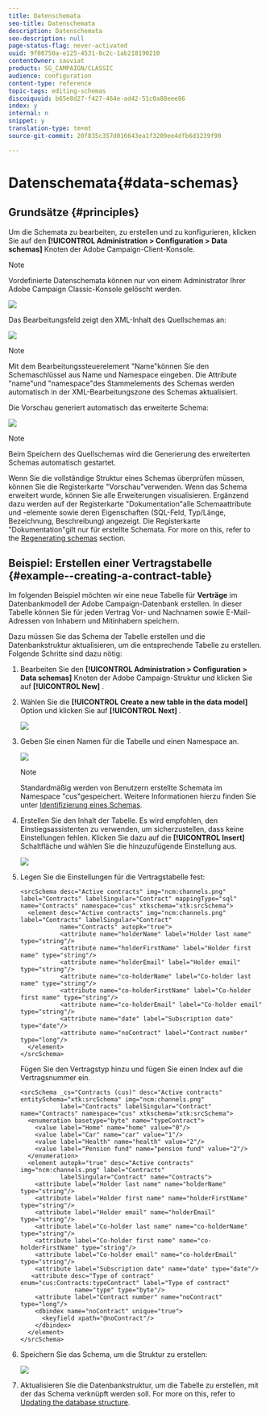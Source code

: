 ```yaml
---
title: Datenschemata
seo-title: Datenschemata
description: Datenschemata
seo-description: null
page-status-flag: never-activated
uuid: 9f08750a-e125-4531-8c2c-1ab218190210
contentOwner: sauviat
products: SG_CAMPAIGN/CLASSIC
audience: configuration
content-type: reference
topic-tags: editing-schemas
discoiquuid: b65e8d27-f427-464e-ad42-51c0a88eee86
index: y
internal: n
snippet: y
translation-type: tm+mt
source-git-commit: 20f835c357d016643ea1f3209ee4dfb6d3239f90

---
```



# Datenschemata{#data-schemas}

## Grundsätze {#principles}

Um die Schemata zu bearbeiten, zu erstellen und zu konfigurieren, klicken Sie auf den **[!UICONTROL Administration > Configuration > Data schemas]** Knoten der Adobe Campaign-Client-Konsole.

>[!NOTE]
>
>Vordefinierte Datenschemata können nur von einem Administrator Ihrer Adobe Campaign Classic-Konsole gelöscht werden.

![](assets/d_ncs_integration_schema_navtree.png)

Das Bearbeitungsfeld zeigt den XML-Inhalt des Quellschemas an:

![](assets/d_ncs_integration_schema_edition.png)

>[!NOTE]
>
>Mit dem Bearbeitungssteuerelement &quot;Name&quot;können Sie den Schemaschlüssel aus Name und Namespace eingeben. Die Attribute &quot;name&quot;und &quot;namespace&quot;des Stammelements des Schemas werden automatisch in der XML-Bearbeitungszone des Schemas aktualisiert.

Die Vorschau generiert automatisch das erweiterte Schema:

![](assets/d_ncs_integration_schema_edition2.png)

>[!NOTE]
>
>Beim Speichern des Quellschemas wird die Generierung des erweiterten Schemas automatisch gestartet.

Wenn Sie die vollständige Struktur eines Schemas überprüfen müssen, können Sie die Registerkarte &quot;Vorschau&quot;verwenden. Wenn das Schema erweitert wurde, können Sie alle Erweiterungen visualisieren. Ergänzend dazu werden auf der Registerkarte &quot;Dokumentation&quot;alle Schemaattribute und -elemente sowie deren Eigenschaften (SQL-Feld, Typ/Länge, Bezeichnung, Beschreibung) angezeigt. Die Registerkarte &quot;Dokumentation&quot;gilt nur für erstellte Schemata. For more on this, refer to the [Regenerating schemas](../../configuration/using/regenerating-schemas.md) section.

## Beispiel: Erstellen einer Vertragstabelle {#example--creating-a-contract-table}

Im folgenden Beispiel möchten wir eine neue Tabelle für **Verträge** im Datenbankmodell der Adobe Campaign-Datenbank erstellen. In dieser Tabelle können Sie für jeden Vertrag Vor- und Nachnamen sowie E-Mail-Adressen von Inhabern und Mitinhabern speichern.

Dazu müssen Sie das Schema der Tabelle erstellen und die Datenbankstruktur aktualisieren, um die entsprechende Tabelle zu erstellen. Folgende Schritte sind dazu nötig:

1. Bearbeiten Sie den **[!UICONTROL Administration > Configuration > Data schemas]** Knoten der Adobe Campaign-Struktur und klicken Sie auf **[!UICONTROL New]** .
1. Wählen Sie die **[!UICONTROL Create a new table in the data model]** Option und klicken Sie auf **[!UICONTROL Next]** .

   ![](assets/s_ncs_configuration_create_new_schema.png)

1. Geben Sie einen Namen für die Tabelle und einen Namespace an.

   ![](assets/s_ncs_configuration_create_new_param.png)

   >[!NOTE]
   >
   >Standardmäßig werden von Benutzern erstellte Schemata im Namespace &quot;cus&quot;gespeichert. Weitere Informationen hierzu finden Sie unter [Identifizierung eines Schemas](../../configuration/using/about-schema-reference.md#identification-of-a-schema).

1. Erstellen Sie den Inhalt der Tabelle. Es wird empfohlen, den Einstiegsassistenten zu verwenden, um sicherzustellen, dass keine Einstellungen fehlen. Klicken Sie dazu auf die **[!UICONTROL Insert]** Schaltfläche und wählen Sie die hinzuzufügende Einstellung aus.

   ![](assets/s_ncs_configuration_create_new_content.png)

1. Legen Sie die Einstellungen für die Vertragstabelle fest:

   ```
   <srcSchema desc="Active contracts" img="ncm:channels.png" label="Contracts" labelSingular="Contract" mappingType="sql" name="Contracts" namespace="cus" xtkschema="xtk:srcSchema">
     <element desc="Active contracts" img="ncm:channels.png" label="Contracts" labelSingular="Contract"
              name="Contracts" autopk="true">
              <attribute name="holderName" label="Holder last name" type="string"/>
              <attribute name="holderFirstName" label="Holder first name" type="string"/>
              <attribute name="holderEmail" label="Holder email" type="string"/>
              <attribute name="co-holderName" label="Co-holder last name" type="string"/>           
              <attribute name="co-holderFirstName" label="Co-holder first name" type="string"/>           
              <attribute name="co-holderEmail" label="Co-holder email" type="string"/>    
              <attribute name="date" label="Subscription date" type="date"/>     
              <attribute name="noContract" label="Contract number" type="long"/>  
     </element>
   </srcSchema>
   ```

   Fügen Sie den Vertragstyp hinzu und fügen Sie einen Index auf die Vertragsnummer ein.

   ```
   <srcSchema _cs="Contracts (cus)" desc="Active contracts" entitySchema="xtk:srcSchema" img="ncm:channels.png"
              label="Contracts" labelSingular="Contract" name="Contracts" namespace="cus" xtkschema="xtk:srcSchema">
     <enumeration basetype="byte" name="typeContract">
       <value label="Home" name="home" value="0"/>
       <value label="Car" name="car" value="1"/>
       <value label="Health" name="health" value="2"/>
       <value label="Pension fund" name="pension fund" value="2"/>
     </enumeration>
     <element autopk="true" desc="Active contracts" img="ncm:channels.png" label="Contracts"
              labelSingular="Contract" name="Contracts">
       <attribute label="Holder last name" name="holderName" type="string"/>
       <attribute label="Holder first name" name="holderFirstName" type="string"/>
       <attribute label="Holder email" name="holderEmail" type="string"/>
       <attribute label="Co-holder last name" name="co-holderName" type="string"/>
       <attribute label="Co-holder first name" name="co-holderFirstName" type="string"/>
       <attribute label="Co-holder email" name="co-holderEmail" type="string"/>
       <attribute label="Subscription date" name="date" type="date"/>
      <attribute desc="Type of contract" enum="cus:Contracts:typeContract" label="Type of contract"
                  name="type" type="byte"/>
       <attribute label="Contract number" name="noContract" type="long"/>
       <dbindex name="noContract" unique="true">
         <keyfield xpath="@noContract"/>
       </dbindex>
     </element>
   </srcSchema>
   ```

1. Speichern Sie das Schema, um die Struktur zu erstellen:

   ![](assets/s_ncs_configuration_structure.png)

1. Aktualisieren Sie die Datenbankstruktur, um die Tabelle zu erstellen, mit der das Schema verknüpft werden soll. For more on this, refer to [Updating the database structure](../../configuration/using/updating-the-database-structure.md).

